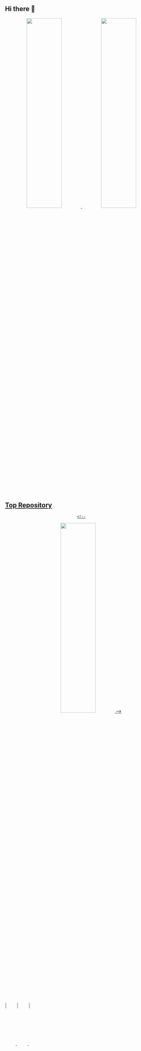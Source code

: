 ## Hi there 👋

<div align="center">
  <a href="https://github.com/Vitor-oliver?tab=repositories">
    
  <img height="40%" width="48%" src="https://github-readme-status-y94h.vercel.app/api?username=Vitor-oliver&show_icons=true&theme=tokyonight&include_all_commits=true&count_private=true"/>
  <img height="40%" width="48%" src="https://github-readme-status-y94h.vercel.app/api/top-langs/?username=Vitor-oliver&layout=compact&langs_count=5&theme=tokyonight"/>
</div>
  
## Top Repository
  
<div align="center">
  <a href="https://github.com/Vitor-oliver?tab=repositories">
    
  
    <!--
  <img height="40%" width="48%" src="https://github-readme-status-y94h.vercel.app/api/top-langs/?username=Vitor-oliver&layout=compact&langs_count=5&theme=tokyonight"/>
-->
</div>

  
<div style="display: inline_block"><br>
  <img align="center" alt="Vitor-Jv" height="7%" width="7%" src="https://cdn.jsdelivr.net/gh/devicons/devicon/icons/java/java-plain.svg" />
  <img align="center" alt="Vitor-Ms" height="7%" width="7%" src="https://cdn.jsdelivr.net/gh/devicons/devicon/icons/mysql/mysql-plain.svg" />
  <img align="center" alt="Vitor-Jv" height="7%" width="7%" src="https://cdn.jsdelivr.net/gh/devicons/devicon/icons/csharp/csharp-line.svg" />
  <!--<img align="right" alt="Rafa-pic" height="150" style="border-radius:50px;" src="https://media.discordapp.net/attachments/639956127056134178/890373478988013628/Publicacoes_Instagram_1_1.png?width=676&height=676">-->
</div>
  

<!--
**Vitor-oliver/Vitor-oliver** is a ✨ _special_ ✨ repository because its `README.md` (this file) appears on your GitHub profile.

Here are some ideas to get you started:

- 🔭 I’m currently working on ...
- 🌱 I’m currently learning ...
- 👯 I’m looking to collaborate on ...
- 🤔 I’m looking for help with ...
- 💬 Ask me about ...
- 📫 How to reach me: ...
- 😄 Pronouns: ...
- ⚡ Fun fact: ...
-->
